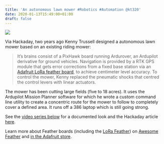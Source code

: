 ```yaml
---
title: 'An autonomous lawn mower #Robotics #Automation @kt320'
date: 2020-01-13T15:49:00+01:00
draft: false
---
```


![](https://cdn-blog.adafruit.com/uploads/2020/01/Untitled-42.png)

Via Hackaday, two years ago Kenny Trussell designed a autonomous lawn mower based on an existing riding mower:

> It’s brains consist of a PixHawk board running Ardurover, an Ardupilot derivative for ground vehicles. Navigation is provided by a RTK GPS module that gets error corrections from a fixed base station via an [Adafruit LoRa feather board](https://www.adafruit.com/product/3178), to achieve centimeter level accuracy. To control the mower, Kenny replaced the pneumatic shocks that centred the control levers with linear actuators.

The mower has been cutting large fields (five to 18 acres). It uses the Ardupilot Mission Planner software for which he wrote a custom command line utility to create a concentric route for the mower to follow to completely cover a defined area. It runs off a 386 laptop which is still going strong.

See the [video series below](https://youtu.be/jKDqPt3H2bQ?list=PLIsYv3gzZOt9N9yZmpI_WYiMaBQ6HazOG) for a documented look and the Hackaday article [here](https://hackaday.com/2020/01/10/diy-autonomous-mower-in-the-wild/).

Learn more about Feather boards (including the [LoRa Feather](https://www.adafruit.com/product/3178)) on [Awesome Feather](https://github.com/adafruit/awesome-feather/blob/master/README.md) and [in the Adafruit store](https://www.adafruit.com/category/943).